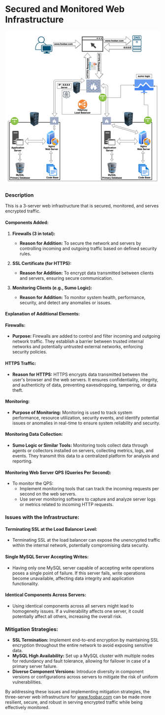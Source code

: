 # Secured and Monitored Web Infrastructure

![Image of a secured and monitored infrastructure](2-secured_and_monitored_web_infrastructure.png)


### Description

This is a 3-server web infrastructure that is secured, monitored, and serves encrypted traffic.

#### Components Added:

1. **Firewalls (3 in total):**
    - **Reason for Addition:** To secure the network and servers by controlling incoming and outgoing traffic based on defined security rules.
    
2. **SSL Certificate (for HTTPS):**
    - **Reason for Addition:** To encrypt data transmitted between clients and servers, ensuring secure communication.
    
3. **Monitoring Clients (e.g., Sumo Logic):**
    - **Reason for Addition:** To monitor system health, performance, security, and detect any anomalies or issues.
    
#### Explanation of Additional Elements:

#### Firewalls:
- **Purpose:** Firewalls are added to control and filter incoming and outgoing network traffic. They establish a barrier between trusted internal networks and potentially untrusted external networks, enforcing security policies.

#### HTTPS Traffic:
- **Reason for HTTPS:** HTTPS encrypts data transmitted between the user's browser and the web servers. It ensures confidentiality, integrity, and authenticity of data, preventing eavesdropping, tampering, or data theft.

#### Monitoring:
- **Purpose of Monitoring:** Monitoring is used to track system performance, resource utilization, security events, and identify potential issues or anomalies in real-time to ensure system reliability and security.

#### Monitoring Data Collection:
- **Sumo Logic or Similar Tools:** Monitoring tools collect data through agents or collectors installed on servers, collecting metrics, logs, and events. They transmit this data to a centralized platform for analysis and reporting.

#### Monitoring Web Server QPS (Queries Per Second):
- To monitor the QPS:
    - Implement monitoring tools that can track the incoming requests per second on the web servers.
    - Use server monitoring software to capture and analyze server logs or metrics related to incoming HTTP requests.

### Issues with the Infrastructure:

#### Terminating SSL at the Load Balancer Level:
- Terminating SSL at the load balancer can expose the unencrypted traffic within the internal network, potentially compromising data security.

#### Single MySQL Server Accepting Writes:
- Having only one MySQL server capable of accepting write operations poses a single point of failure. If this server fails, write operations become unavailable, affecting data integrity and application functionality.

#### Identical Components Across Servers:
- Using identical components across all servers might lead to homogeneity issues. If a vulnerability affects one server, it could potentially affect all others, increasing the overall risk.

### Mitigation Strategies:

- **SSL Termination:** Implement end-to-end encryption by maintaining SSL encryption throughout the entire network to avoid exposing sensitive data.
- **MySQL High Availability:** Set up a MySQL cluster with multiple nodes for redundancy and fault tolerance, allowing for failover in case of a primary server failure.
- **Diverse Component Versions:** Introduce diversity in component versions or configurations across servers to mitigate the risk of uniform vulnerabilities.

By addressing these issues and implementing mitigation strategies, the three-server web infrastructure for www.foobar.com can be made more resilient, secure, and robust in serving encrypted traffic while being effectively monitored.
